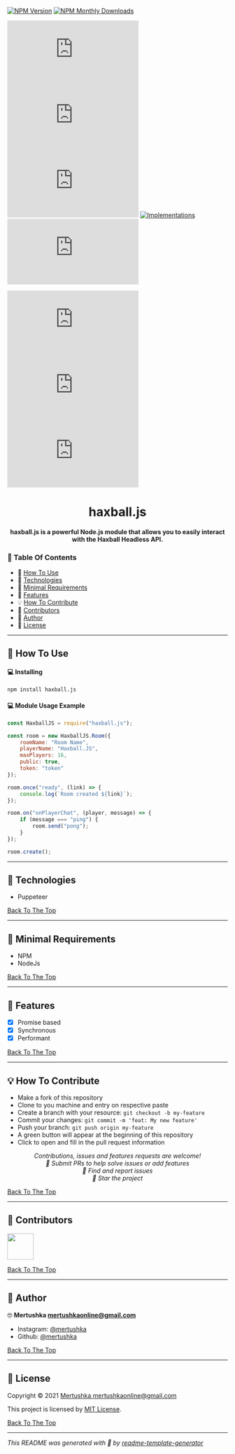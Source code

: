 [![NPM Version](https://img.shields.io/npm/v/haxball.js.svg?style=flat-square)](https://www.npmjs.com/package/haxball.js) [![NPM Monthly Downloads](https://img.shields.io/npm/dm/haxball.js.svg?style=flat-square)](https://npmjs.org/package/haxball.js)

[![License](https://img.shields.io/github/license/mertushka/haxball.js?style=flat-square)](LICENSE.md) [![Last Commit](https://img.shields.io/github/last-commit/mertushka/haxball.js?style=flat-square)](https://github.com/mertushka/haxball.js/commits/) ![Language Most Used](https://img.shields.io/github/languages/top/mertushka/haxball.js?style=flat-square) [![Implementations](https://img.shields.io/badge/%F0%9F%92%A1-implementations-8C8E93.svg?style=flat-square)](https://github.com/mertushka/haxball.js/issues) ![Repository Size](https://img.shields.io/github/repo-size/mertushka/haxball.js?style=flat-square)

[![Forks](https://img.shields.io/github/forks/mertushka/haxball.js?style=social)](https://github.com/mertushka/haxball.js/network/members) [![Stars](https://img.shields.io/github/stars/mertushka/haxball.js?style=social)](https://github.com/mertushka/haxball.js/stargazers) [![Watches](https://img.shields.io/github/watchers/mertushka/haxball.js?style=social)](https://github.com/mertushka/haxball.js/watchers)

<h1 id="title" align="center">haxball.js</h1>

<h4 align="center">haxball.js is a powerful Node.js module that allows you to easily interact with the Haxball Headless API.</h4>

### 🔖 Table Of Contents

-   🤔 [How To Use](#how-to-use)
-   🚀 [Technologies](#technologies)
-   🌱 [Minimal Requirements](#minimal-requirements)
-   🎊 [Features](#features)
-   💡 [How To Contribute](#how-to-contribute)
-   🤗 [Contributors](#contributors)
-   👤 [Author](#author)
-   🔏 [License](#license)

---

<h2 id="how-to-use">🤔 How To Use</h2>

#### 💻 Installing

```sh
npm install haxball.js
```

#### 💻 Module Usage Example

```js
const HaxballJS = require("haxball.js");

const room = new HaxballJS.Room({
    roomName: "Room Name",
    playerName: "Haxball.JS",
    maxPlayers: 16,
    public: true,
    token: "token"
});

room.once("ready", (link) => {
    console.log(`Room created ${link}`);
});

room.on("onPlayerChat", (player, message) => {
    if (message === "ping") {
        room.send("pong");
    }
});

room.create();
```

---

<h2 id="technologies">🚀 Technologies</h2>

-   Puppeteer

[Back To The Top](#title)

---

<h2 id="minimal-requirements">🌱 Minimal Requirements</h2>

-   NPM
-   NodeJs

[Back To The Top](#title)

---

<h2 id="features">🎊 Features</h2>

-   [x] Promise based
-   [x] Synchronous
-   [x] Performant

[Back To The Top](#title)

---

<h2 id="how-to-contribute">💡 How To Contribute</h2>

-   Make a fork of this repository
-   Clone to you machine and entry on respective paste
-   Create a branch with your resource: `git checkout -b my-feature`
-   Commit your changes: `git commit -m 'feat: My new feature'`
-   Push your branch: `git push origin my-feature`
-   A green button will appear at the beginning of this repository
-   Click to open and fill in the pull request information

<p align="center">
<i>Contributions, issues and features requests are welcome!</i><br />
<i>📮 Submit PRs to help solve issues or add features</i><br />
<i>🐛 Find and report issues</i><br />
<i>🌟 Star the project</i><br />
</p>

[Back To The Top](#title)

---

<h2 id="contributors">🤗 Contributors</h2>

<p>

<a href="https://github.com/mertushka"><img width="60" src="https://avatars1.githubusercontent.com/u/34413473?v=4"/>

</p>

[Back To The Top](#title)

---

<h2 id="author">👤 Author</h2>

🤓 **Mertushka <mertushkaonline@gmail.com>**

-   Instagram: [@mertushka](https://instagram.com/mertushka)
-   Github: [@mertushka](https://github.com/mertushka)

[Back To The Top](#title)

---

<h2 id="license">🔏 License</h2>

Copyright © 2021 [Mertushka <mertushkaonline@gmail.com>](https://github.com/mertushka)

This project is licensed by [MIT License](https://api.github.com/licenses/mit).

[Back To The Top](#title)

---

_This README was generated with 💟 by [readme-template-generator](https://github.com/mertushka/readme-template-generator)_
